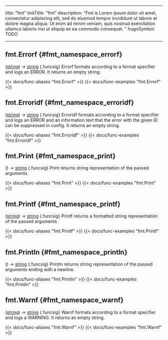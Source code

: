 




---
title: "fmt"
linkTitle: "fmt"
description: "Fmt is Lorem ipsum dolor sit amet, consectetur adipiscing elit, sed do eiusmod tempor incididunt ut labore et dolore magna aliqua. Ut enim ad minim veniam, quis nostrud exercitation ullamco laboris nisi ut aliquip ex ea commodo consequat. "
hugoSymbol: TODO




---















## fmt.Errorf {#fmt_namespace_errorf}

\([string](/documentation/reference/gotypes/#string)[](/documentation/reference/objects//)\) → [string](/documentation/reference/gotypes/#string)
{.funcsig}
Errorf formats according to a format specifier and logs an ERROR.
It returns an empty string.


{{< docs/func-aliases "fmt.Errorf" >}}
{{< docs/func-examples "fmt.Errorf" >}}







## fmt.Erroridf {#fmt_namespace_erroridf}

\([string](/documentation/reference/gotypes/#string)[](/documentation/reference/objects//)\) → [string](/documentation/reference/gotypes/#string)
{.funcsig}
Erroridf formats according to a format specifier and logs an ERROR and
an information text that the error with the given ID can be suppressed in config.
It returns an empty string.


{{< docs/func-aliases "fmt.Erroridf" >}}
{{< docs/func-examples "fmt.Erroridf" >}}







## fmt.Print {#fmt_namespace_print}

\([](/documentation/reference/objects//)\) → [string](/documentation/reference/gotypes/#string)
{.funcsig}
Print returns string representation of the passed arguments.


{{< docs/func-aliases "fmt.Print" >}}
{{< docs/func-examples "fmt.Print" >}}







## fmt.Printf {#fmt_namespace_printf}

\([string](/documentation/reference/gotypes/#string)[](/documentation/reference/objects//)\) → [string](/documentation/reference/gotypes/#string)
{.funcsig}
Printf returns a formatted string representation of the passed arguments.


{{< docs/func-aliases "fmt.Printf" >}}
{{< docs/func-examples "fmt.Printf" >}}







## fmt.Println {#fmt_namespace_println}

\([](/documentation/reference/objects//)\) → [string](/documentation/reference/gotypes/#string)
{.funcsig}
Println returns string representation of the passed arguments ending with a newline.


{{< docs/func-aliases "fmt.Println" >}}
{{< docs/func-examples "fmt.Println" >}}







## fmt.Warnf {#fmt_namespace_warnf}

\([string](/documentation/reference/gotypes/#string)[](/documentation/reference/objects//)\) → [string](/documentation/reference/gotypes/#string)
{.funcsig}
Warnf formats according to a format specifier and logs a WARNING.
It returns an empty string.


{{< docs/func-aliases "fmt.Warnf" >}}
{{< docs/func-examples "fmt.Warnf" >}}






